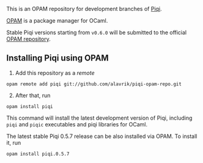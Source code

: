 This is an OPAM repository for development branches of
[Piqi](https://github.com/alavrik/piqi).

[OPAM](http://opam.ocamlpro.com/) is a package manager for OCaml.

Stable Piqi versions starting from `v0.6.0` will be submitted to the official
[OPAM repository](https://github.com/OCamlPro/opam-repository).

## Installing Piqi using OPAM

1. Add this repository as a _remote_

```
opam remote add piqi git://github.com/alavrik/piqi-opam-repo.git
```

2. After that, run

```
opam install piqi
```

This command will install the latest development version of Piqi, including
`piqi` and `piqic` executables and piqi libraries for OCaml.

The latest stable Piqi 0.5.7 release can be also installed via OPAM. To install
it, run

```
opam install piqi.0.5.7
```
